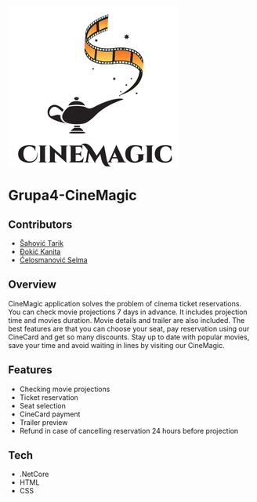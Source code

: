 ![](images/logo_normalno_vol2.png)
# Grupa4-CineMagic

## Contributors 
- [Šahović Tarik](https://github.com/tsahovic1 "Github")
- [Đokić Kanita](https://github.com/kdokic1 "Github")
- [Ćelosmanović Selma](https://github.com/scelosmano1 "Github")

## Overview


CineMagic application solves the problem of cinema ticket reservations. You can check movie projections 7 days in advance. It includes projection time and movies duration. Movie details and trailer are also included. The best features are that you can choose your seat, pay reservation using our CineCard and get so many discounts. Stay up to date with popular movies, save your time and avoid waiting in lines by visiting our CineMagic.


## Features 

* Checking movie projections
* Ticket reservation
* Seat selection
* CineCard payment
* Trailer preview
* Refund in case of cancelling reservation 24 hours before projection


## Tech
* .NetCore
* HTML
* CSS
